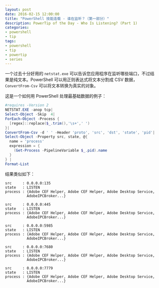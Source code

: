 ```yaml
---
layout: post
date: 2016-02-15 12:00:00
title: "PowerShell 技能连载 - 谁在监听？（第一部分）"
description: PowerTip of the Day - Who Is Listening? (Part 1)
categories:
- powershell
- tip
tags:
- powershell
- tip
- powertip
- series
---
```

一个过去十分好用的 `netstat.exe` 可以告诉您应用程序在监听哪些端口，不过结果是纯文本。PowerShell 可以用正则表达式将文本分割成 CSV 数据，`ConvertFrom-Csv` 可以将文本转换为真实的对象。

这是一个如何用 PowerShell 处理最基础数据的例子：

```powershell
#requires -Version 2
NETSTAT.EXE -anop tcp|
Select-Object -Skip  4|
ForEach-Object -Process {
  [regex]::replace($_.trim(),'\s+',' ')
}|
ConvertFrom-Csv -d ' ' -Header 'proto', 'src', 'dst', 'state', 'pid'|
Select-Object -Property src, state, @{
  name = 'process'
  expression = {
    (Get-Process -PipelineVariable $_.pid).name
  }
} |
Format-List
```

结果类似如下：

    src     : 0.0.0.0:135
    state   : LISTEN
    process : {Adobe CEF Helper, Adobe CEF Helper, Adobe Desktop Service,
              AdobeIPCBroker...}

    src     : 0.0.0.0:445
    state   : LISTEN
    process : {Adobe CEF Helper, Adobe CEF Helper, Adobe Desktop Service,
              AdobeIPCBroker...}

    src     : 0.0.0.0:5985
    state   : LISTEN
    process : {Adobe CEF Helper, Adobe CEF Helper, Adobe Desktop Service,
              AdobeIPCBroker...}

    src     : 0.0.0.0:7680
    state   : LISTEN
    process : {Adobe CEF Helper, Adobe CEF Helper, Adobe Desktop Service,
              AdobeIPCBroker...}

    src     : 0.0.0.0:7779
    state   : LISTEN
    process : {Adobe CEF Helper, Adobe CEF Helper, Adobe Desktop Service,
              AdobeIPCBroker...}

<!--本文国际来源：[Who Is Listening? (Part 1)](http://community.idera.com/powershell/powertips/b/tips/posts/who-is-listening-part-1)-->
